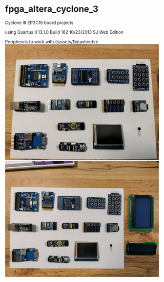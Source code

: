 # fpga_altera_cyclone_3
 Cyclone III EP3C16 board projects

using Quartus II 13.1.0 Build 162 10/23/2013 SJ Web Edition


Peripherals to work with (/assets/Datasheets):
 ![modules_to_work_with_1](/assets/Datasheets/_Periphery_1.jpg)
 ![modules_to_work_with_2](/assets/Datasheets/_Periphery_2.jpg)
